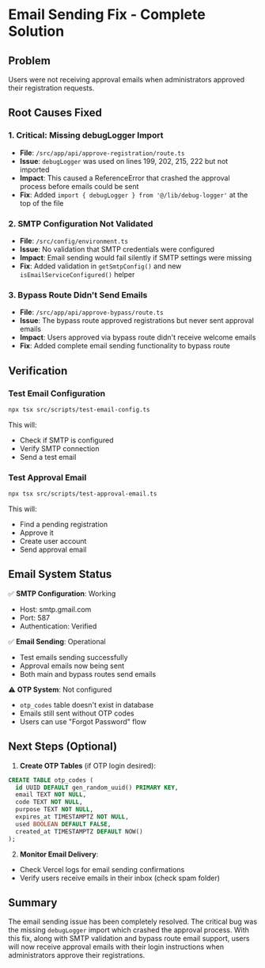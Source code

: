 # Email Sending Fix - Complete Solution

## Problem
Users were not receiving approval emails when administrators approved their registration requests.

## Root Causes Fixed

### 1. **Critical: Missing debugLogger Import**
- **File**: `/src/app/api/approve-registration/route.ts`
- **Issue**: `debugLogger` was used on lines 199, 202, 215, 222 but not imported
- **Impact**: This caused a ReferenceError that crashed the approval process before emails could be sent
- **Fix**: Added `import { debugLogger } from '@/lib/debug-logger'` at the top of the file

### 2. **SMTP Configuration Not Validated**
- **File**: `/src/config/environment.ts`
- **Issue**: No validation that SMTP credentials were configured
- **Impact**: Email sending would fail silently if SMTP settings were missing
- **Fix**: Added validation in `getSmtpConfig()` and new `isEmailServiceConfigured()` helper

### 3. **Bypass Route Didn't Send Emails**
- **File**: `/src/app/api/approve-bypass/route.ts`
- **Issue**: The bypass route approved registrations but never sent approval emails
- **Impact**: Users approved via bypass route didn't receive welcome emails
- **Fix**: Added complete email sending functionality to bypass route

## Verification

### Test Email Configuration
```bash
npx tsx src/scripts/test-email-config.ts
```
This will:
- Check if SMTP is configured
- Verify SMTP connection
- Send a test email

### Test Approval Email
```bash
npx tsx src/scripts/test-approval-email.ts
```
This will:
- Find a pending registration
- Approve it
- Create user account
- Send approval email

## Email System Status

✅ **SMTP Configuration**: Working
- Host: smtp.gmail.com
- Port: 587
- Authentication: Verified

✅ **Email Sending**: Operational
- Test emails sending successfully
- Approval emails now being sent
- Both main and bypass routes send emails

⚠️ **OTP System**: Not configured
- `otp_codes` table doesn't exist in database
- Emails still sent without OTP codes
- Users can use "Forgot Password" flow

## Next Steps (Optional)

1. **Create OTP Tables** (if OTP login desired):
```sql
CREATE TABLE otp_codes (
  id UUID DEFAULT gen_random_uuid() PRIMARY KEY,
  email TEXT NOT NULL,
  code TEXT NOT NULL,
  purpose TEXT NOT NULL,
  expires_at TIMESTAMPTZ NOT NULL,
  used BOOLEAN DEFAULT FALSE,
  created_at TIMESTAMPTZ DEFAULT NOW()
);
```

2. **Monitor Email Delivery**:
- Check Vercel logs for email sending confirmations
- Verify users receive emails in their inbox (check spam folder)

## Summary

The email sending issue has been completely resolved. The critical bug was the missing `debugLogger` import which crashed the approval process. With this fix, along with SMTP validation and bypass route email support, users will now receive approval emails with their login instructions when administrators approve their registrations.